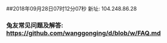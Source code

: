 ##2018年09月28日07时12分07秒 新址: 104.248.86.28
### 兔友常见问题及解答: https://github.com/wanggonging/d/blob/w/FAQ.md
